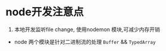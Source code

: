 # node开发注意点

1. 本地开发监听file change, 使用nodemon 模块,可减少内存开销
* node 两个模块是针对二进制流的处理 `Buffer` && `TypedArray`
